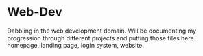 # Web-Dev
Dabbling in the web development domain.
Will be documenting my progression through different projects and putting those files here.
homepage, landing page, login system, website.
